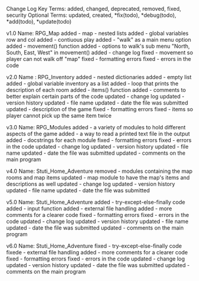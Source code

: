 Change Log Key Terms:
   added, changed, deprecated, removed, fixed, security
Optional Terms:
   updated, created, *fix(todo), *debug(todo), *add(todo), *update(todo)

v1.0
Name: RPG_Map
added - map - nested lists
added - global variables row and col
added - contiuous play
added - "walk" as a main menu option
added - movement() function
added - options to walk's sub menu "North, South, East, West" in movement()
added - change log
fixed - movement so player can not walk off "map"
fixed - formatting errors
fixed - errors in the code

v2.0
Name : RPG_Inventory
added - nested dictionaries
added - empty list
added - global variable inventory as a list
added - loop that prints the description of each room
added - items() function
added - comments to better explain certain parts of the code
updated - change log
updated - version history
updated - file name
updated - date the file was submitted
updated - description of the game
fixed - formatting errors
fixed - items so player cannot pick up the same item twice

v3.0
Name: RPG_Modules
added - a variety of modules to hold different aspects of the game
added - a way to read a printed text file in the output
added - docstrings for each module
fixed - formatting errors
fixed - errors in the code
updated - change log
updated - version history
updated - file name
updated - date the file was submitted
updated - comments on the main program

v4.0
Name: Stuti_Home_Adventure
removed - modules containing the map rooms and map items
updated - map module to have the map's items and descriptions as well
updated - change log
updated - version history
updated - file name
updated - date the file was submitted

v5.0
Name: Stuti_Home_Adventure
added - try-except-else-finally code
added - input function
added - external file handling
added - more comments for a clearer code
fixed - formatting errors
fixed - errors in the code
updated - change log
updated - version history
updated - file name
updated - date the file was submitted
updated - comments on the main program

v6.0
Name: Stuti_Home_Adventure
fixed - try-except-else-finally code
fixede - external file handling
added - more comments for a clearer code
fixed - formatting errors
fixed - errors in the code
updated - change log
updated - version history
updated - date the file was submitted
updated - comments on the main program